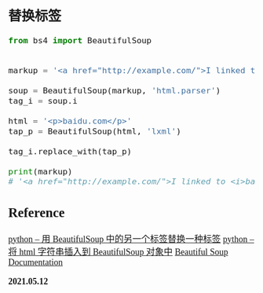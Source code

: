 <font size=4 face='楷体'>

## 替换标签

```python
from bs4 import BeautifulSoup


markup = '<a href="http://example.com/">I linked to <i>example.com</i></a>'

soup = BeautifulSoup(markup, 'html.parser')
tag_i = soup.i

html = '<p>baidu.com</p>'
tap_p = BeautifulSoup(html, 'lxml')

tag_i.replace_with(tap_p)

print(markup)
# '<a href="http://example.com/">I linked to <i>baidu.com</i></a>'
```

## Reference

[python – 用 BeautifulSoup 中的另一个标签替换一种标签](http://www.voidcn.com/article/p-mlryjobh-bvc.html)
[python – 将 html 字符串插入到 BeautifulSoup 对象中](http://www.voidcn.com/article/p-zzkekppv-byu.html)
[Beautiful Soup Documentation](https://www.crummy.com/software/BeautifulSoup/bs4/doc/#replace-with)

**2021.05.12**
